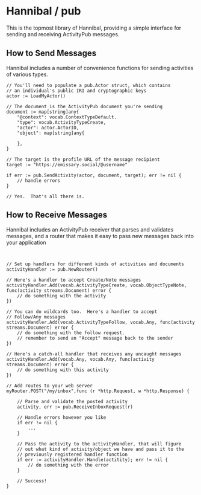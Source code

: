 # Hannibal / pub

This is the topmost library of Hannibal, providing a simple interface for sending and receiving ActivityPub messages.

## How to Send Messages

Hannibal includes a number of convenience functions for sending activities of various types.

```golang
// You'll need to populate a pub.Actor struct, which contains
// an individual's public IRI and cryptographic keys
actor := LoadMyActor()

// The document is the ActivityPub document you're sending
document := map[string]any{
	"@context": vocab.ContextTypeDefault.
	"type": vocab.ActivityTypeCreate,
	"actor": actor.ActorID,
	"object": map[string]any{
	
	},
}

// The target is the profile URL of the message recipient
target := "https://emissary.social/@username"

if err := pub.SendActivity(actor, document, target); err != nil {
	// handle errors
}

// Yes.  That's all there is.
```


## How to Receive Messages

Hannibal includes an ActivityPub receiver that parses and validates messages, and a router that makes it easy to pass new messages back into your application

``` golang


// Set up handlers for different kinds of activities and documents
activityHandler := pub.NewRouter()

// Here's a handler to accept Create/Note messages
activityHandler.Add(vocab.ActivityTypeCreate, vocab.ObjectTypeNote, func(activity streams.Document) error {
	// do something with the activity
})

// You can do wildcards too.  Here's a handler to accept 
// Follow/Any messages
activityHandler.Add(vocab.ActivityTypeFollow, vocab.Any, func(activity streams.Document) error {
	// do something with the follow request.
	// remember to send an "Accept" message back to the sender
})

// Here's a catch-all handler that receives any uncaught messages
activityHandler.Add(vocab.Any, vocab.Any, func(activity streams.Document) error {
	// do something with this activity
})

// Add routes to your web server
myRouter.POST("/my/inbox",func (r *http.Request, w *http.Response) {

	// Parse and validate the posted activity
	activity, err := pub.ReceiveInboxRequest(r)
	
	// Handle errors however you like
	if err != nil {
		...
	}
	
	// Pass the activity to the activityHandler, that will figure
	// out what kind of activity/object we have and pass it to the 
	// previously registered handler function
	if err := activityHandler.Handle(actitity); err != nil {
		// do something with the error
	}
	
	// Success!
}

```